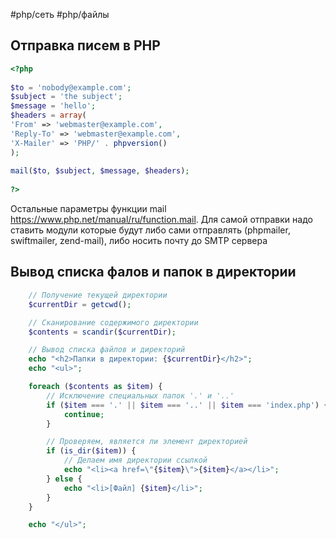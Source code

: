 #php/сеть #php/файлы  


## Отправка писем в PHP
```php
<?php  
  
$to = 'nobody@example.com';  
$subject = 'the subject';  
$message = 'hello';  
$headers = array(  
'From' => 'webmaster@example.com',  
'Reply-To' => 'webmaster@example.com',  
'X-Mailer' => 'PHP/' . phpversion()  
);  
  
mail($to, $subject, $message, $headers);  
  
?>
```
Остальные параметры функции mail https://www.php.net/manual/ru/function.mail. Для самой отправки надо ставить модули которые будут либо сами отправлять (phpmailer, swiftmailer, zend-mail), либо носить почту до SMTP сервера

## Вывод списка фалов и папок в директории
```php
    // Получение текущей директории
    $currentDir = getcwd();

    // Сканирование содержимого директории
    $contents = scandir($currentDir);

    // Вывод списка файлов и директорий
    echo "<h2>Папки в директории: {$currentDir}</h2>";
    echo "<ul>";

    foreach ($contents as $item) {
        // Исключение специальных папок '.' и '..'
        if ($item === '.' || $item === '..' || $item === 'index.php') {
            continue;
        }

        // Проверяем, является ли элемент директорией
        if (is_dir($item)) {
            // Делаем имя директории ссылкой
            echo "<li><a href=\"{$item}\">{$item}</a></li>";
        } else {
            echo "<li>[Файл] {$item}</li>";
        }
    }

    echo "</ul>";
```
